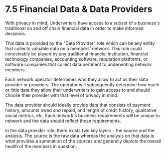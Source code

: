 # 7.5 Financial Data & Data Providers

With privacy in mind, Underwriters have access to a subset of a business's traditional on and off chain financial data in order to make informed decisions.

This data is provided by the "Data Provider" role which can be any entity that collects valuable data on a members’ network. This role could conceivably be played by any traditional financial institution, financial technology companies, accounting software, reputation platforms, or software companies that collect data pertinent to underwriting network members.

Each network operator determines who they allow to act as their data provider or providers. The operator will subsequently determine how much or little data they allow their underwriters to gain access to and should choose their provider with that level of privacy in mind.

The data provider should ideally provide data that consists of payment history, amounts owed and repaid, and length of credit history, qualitative social metrics, etc. Each network's business requirements will be unique to network and the data should reflect those requirements.

In the data provider role, there exists two key layers - the source and the analysis. The source is the raw data whereas the analysis on that data is what provides a summation of the sources and generally depicts the overall health of the members in question.&#x20;

